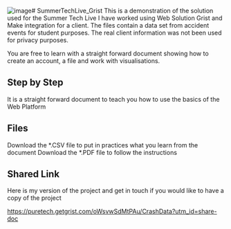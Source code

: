 ![image](https://github.com/claudineipereiras/SummerTechLive_Grist/assets/91049255/451f273e-c937-4304-acee-85ac82825b7f)# SummerTechLive_Grist
This is a demonstration of the solution used for the Summer Tech Live I have worked using Web Solution Grist and Make integration for a client.
The files contain a data set from accident events for student purposes. The real client information was not been used for privacy purposes.

You are free to learn with a straight forward document showing how to create an account, a file and work with visualisations.

## Step by Step
It is a straight forward document to teach you how to use the basics of the Web Platform

## Files
Download the *.CSV file to put in practices what you learn from the document
Download the *.PDF file to follow the instructions

## Shared Link
Here is my version of the project and get in touch if you would like to have a copy of the project

https://puretech.getgrist.com/oWsvwSdMtPAu/CrashData?utm_id=share-doc

